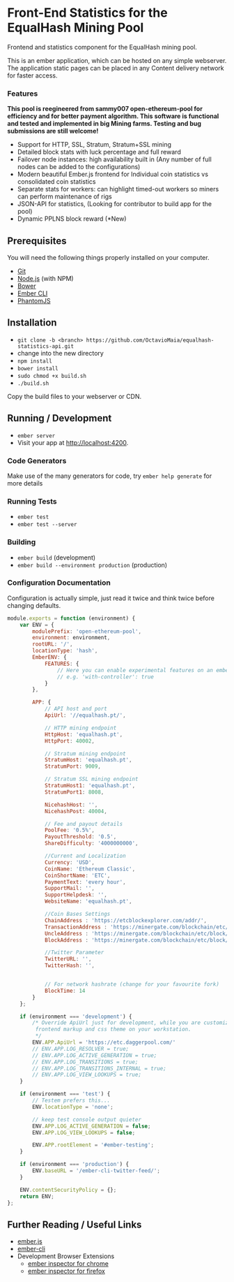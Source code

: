 # Front-End Statistics for the EqualHash Mining Pool

Frontend and statistics component for the EqualHash mining pool.

This is an ember application, which can be hosted on any simple webserver.
The application static pages can be placed in any Content delivery network for faster access.

### **Features**

**This pool is reegineered from sammy007 open-ethereum-pool for efficiency and for better payment algorithm. This software is functional and tested and implemented in big Mining farms. Testing and bug submissions are still welcome!**

*	Support for HTTP, SSL, Stratum, Stratum+SSL mining
*	Detailed block stats with luck percentage and full reward
*	Failover node instances: high availability built in (Any number of full nodes can be added to the configurations)
*	Modern beautiful Ember.js frontend for Individual coin statistics vs consolidated coin statistics
*	Separate stats for workers: can highlight timed-out workers so miners can perform maintenance of rigs
*	JSON-API for statistics, (Looking for contributor to build app for the pool)
*	Dynamic PPLNS block reward (*New)

## **Prerequisites**

You will need the following things properly installed on your computer.

* [Git](http://git-scm.com/)
* [Node.js](http://nodejs.org/) (with NPM)
* [Bower](http://bower.io/)
* [Ember CLI](http://www.ember-cli.com/)
* [PhantomJS](http://phantomjs.org/)

## **Installation**

* `git clone -b <branch> https://github.com/OctavioMaia/equalhash-statistics-api.git`
* change into the new directory
* `npm install`
* `bower install`
* `sudo chmod +x build.sh`
* `./build.sh`

Copy the build files to your webserver or CDN.

## **Running / Development**

* `ember server`
* Visit your app at [http://localhost:4200](http://localhost:4200).

### **Code Generators**

Make use of the many generators for code, try `ember help generate` for more details

### **Running Tests**

* `ember test`
* `ember test --server`

### **Building**

* `ember build` (development)
* `ember build --environment production` (production)



### **Configuration Documentation**

Configuration is actually simple, just read it twice and think twice before changing defaults.

```javascript
module.exports = function (environment) {
    var ENV = {
        modulePrefix: 'open-ethereum-pool',
        environment: environment,
        rootURL: '/',
        locationType: 'hash',
        EmberENV: {
            FEATURES: {
                // Here you can enable experimental features on an ember canary build
                // e.g. 'with-controller': true
            }
        },

        APP: {
            // API host and port
            ApiUrl: '//equalhash.pt/',

            // HTTP mining endpoint
            HttpHost: 'equalhash.pt',
            HttpPort: 40002,

            // Stratum mining endpoint
            StratumHost: 'equalhash.pt',
            StratumPort: 9009,

            // Stratum SSL mining endpoint
            StratumHost1: 'equalhash.pt',
            StratumPort1: 8008,

            NicehashHost: '',
            NicehashPost: 40004,

            // Fee and payout details
            PoolFee: '0.5%',
            PayoutThreshold: '0.5',
            ShareDifficulty: '4000000000',

            //Current and Localization
            Currency: 'USD',
            CoinName: 'Ethereum Classic',
            CoinShortName: 'ETC',
            PaymentText: 'every hour',
            SupportMail: '',
            SupportHelpdesk: '',
            WebsiteName: 'equalhash.pt',

            //Coin Bases Settings
            ChainAddress : 'https://etcblockexplorer.com/addr/',
	        TransactionAddress : 'https://minergate.com/blockchain/etc/transaction/',
            UncleAddress : 'https://minergate.com/blockchain/etc/block/',
            BlockAddress : 'https://minergate.com/blockchain/etc/block/',

            //Twitter Parameter
            TwitterURL: '',
            TwitterHash: '',


            // For network hashrate (change for your favourite fork)
            BlockTime: 14
        }
    };

    if (environment === 'development') {
        /* Override ApiUrl just for development, while you are customizing
         frontend markup and css theme on your workstation.
         */
        ENV.APP.ApiUrl = 'https://etc.daggerpool.com/'
        // ENV.APP.LOG_RESOLVER = true;
        // ENV.APP.LOG_ACTIVE_GENERATION = true;
        // ENV.APP.LOG_TRANSITIONS = true;
        // ENV.APP.LOG_TRANSITIONS_INTERNAL = true;
        // ENV.APP.LOG_VIEW_LOOKUPS = true;
    }

    if (environment === 'test') {
        // Testem prefers this...
        ENV.locationType = 'none';

        // keep test console output quieter
        ENV.APP.LOG_ACTIVE_GENERATION = false;
        ENV.APP.LOG_VIEW_LOOKUPS = false;

        ENV.APP.rootElement = '#ember-testing';
    }

    if (environment === 'production') {
        ENV.baseURL = '/ember-cli-twitter-feed/';
    }

    ENV.contentSecurityPolicy = {};
    return ENV;
};
```
## **Further Reading / Useful Links**

* [ember.js](http://emberjs.com/)
* [ember-cli](http://www.ember-cli.com/)
* Development Browser Extensions
  * [ember inspector for chrome](https://chrome.google.com/webstore/detail/ember-inspector/bmdblncegkenkacieihfhpjfppoconhi)
  * [ember inspector for firefox](https://addons.mozilla.org/en-US/firefox/addon/ember-inspector/)

